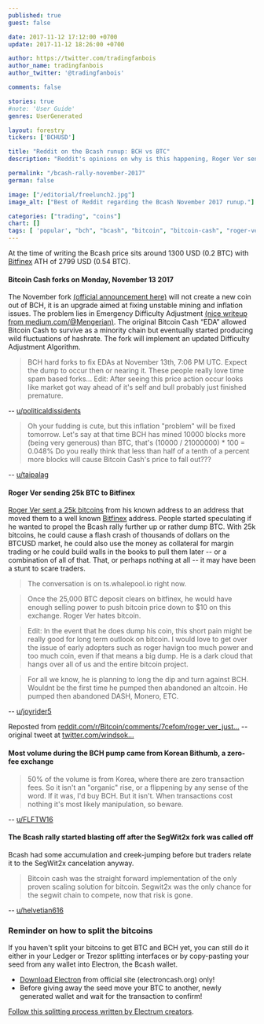 ```yaml
---
published: true
guest: false

date: 2017-11-12 17:12:00 +0700
update: 2017-11-12 18:26:00 +0700

author: https://twitter.com/tradingfanbois
author_name: tradingfanbois
author_twitter: '@tradingfanbois'

comments: false

stories: true
#note: 'User Guide'
genres: UserGenerated

layout: forestry
tickers: ['BCHUSD']

title: "Reddit on the Bcash runup: BCH vs BTC"
description: "Reddit's opinions on why is this happening, Roger Ver sending 25k BTC to Bitfinex, Korean zero-fee volume."

permalink: "/bcash-rally-november-2017"
german: false

image: ["/editorial/freelunch2.jpg"]
image_alt: ["Best of Reddit regarding the Bcash November 2017 runup."]

categories: ["trading", "coins"]
chart: []
tags: [ 'popular', "bch", "bcash", "bitcoin", "bitcoin-cash", "roger-ver", "jihan-wu"]
---
```


At the time of writing the Bcash price sits around 1300 USD (0.2 BTC) with [Bitfinex](https://www.bitfinex.com/?refcode=5egV78YtlC) ATH of 2799 USD (0.54 BTC).


#### Bitcoin Cash forks on Monday, November 13 2017

The November fork [(official announcement here)](https://www.bitcoinabc.org/november) will not create a new coin out of BCH, it is an upgrade aimed at fixing unstable mining and inflation issues. The problem lies in Emergency Difficulty Adjustment [(nice writeup from medium.com/@Mengerian)](https://medium.com/@Mengerian/bringing-stability-to-bitcoin-cash-difficulty-adjustments-eae8def0efa4). The original Bitcoin Cash “EDA” allowed Bitcoin Cash to survive as a minority chain but eventually started producing wild fluctuations of hashrate. The fork will implement an updated Difficulty Adjustment Algorithm.

> BCH hard forks to fix EDAs at November 13th, 7:06 PM UTC. Expect the dump to occur then or nearing it. These people really love time spam based forks... Edit: After seeing this price action occur looks like market got way ahead of it's self and bull probably just finished premature.

-- [u/politicaldissidents](https://www.reddit.com/r/BitcoinMarkets/comments/7cckz1/friendly_reminder_bch_has_a_50_increase_inflation/dpoz5xo/?utm_content=permalink&utm_medium=front&utm_source=reddit&utm_name=BitcoinMarkets)

> Oh your fudding is cute, but this inflation "problem" will be fixed tomorrow. Let's say at that time BCH has mined 10000 blocks more (being very generous) than BTC, that's (10000 / 21000000) * 100 = 0.048%
Do you really think that less than half of a tenth of a percent more blocks will cause Bitcoin Cash's price to fall out???

-- [u/taipalag](https://www.reddit.com/r/BitcoinMarkets/comments/7cckz1/friendly_reminder_bch_has_a_50_increase_inflation/dpp8fum/?utm_content=permalink&utm_medium=front&utm_source=reddit&utm_name=BitcoinMarkets)


#### Roger Ver sending 25k BTC to Bitfinex

[Roger Ver sent a 25k bitcoins](https://blockchair.com/bitcoin/address/16cou7Ht6WjTzuFyDBnht9hmvXytg6XdVT) from his known address to an address that moved them to a well known [Bitfinex](https://www.bitfinex.com/?refcode=5egV78YtlC) address. People started speculating if he wanted to propel the Bcash rally further up or rather dump BTC. With 25k bitcoins, he could cause a flash crash of thousands of dollars on the BTCUSD market, he could also use the money as collateral for margin trading or he could build walls in the books to pull them later -- or a combination of all of that. That, or perhaps nothing at all -- it may have been a stunt to scare traders.

> The conversation is on ts.whalepool.io right now.

> Once the 25,000 BTC deposit clears on bitfinex, he would have enough selling power to push bitcoin price down to $10 on this exchange. Roger Ver hates bitcoin.

> Edit: In the event that he does dump his coin, this short pain might be really good for long term outlook on bitcoin. I would love to get over the issue of early adopters such as roger havign too much power and too much coin, even if that means a big dump. He is a dark cloud that hangs over all of us and the entire bitcoin project.

> For all we know, he is planning to long the dip and turn against BCH. Wouldnt be the first time he pumped then abandoned an altcoin. He pumped then abandoned DASH, Monero, ETC.

-- [u/joyrider5](https://www.reddit.com/r/BitcoinMarkets/comments/7cd9yl/daily_discussion_sunday_november_12_2017/dpp9sb4/?utm_content=permalink&utm_medium=front&utm_source=reddit&utm_name=BitcoinMarkets)

Reposted from [reddit.com/r/Bitcoin/comments/7cefom/roger_ver_just...](https://www.reddit.com/r/Bitcoin/comments/7cefom/roger_ver_just_sent_25k_btc_to_bitfinex/) -- original tweet at [twitter.com/windsok...](https://twitter.com/windsok/status/929626408753627136)

#### Most volume during the BCH pump came from Korean Bithumb, a zero-fee exchange

> 50% of the volume is from Korea, where there are zero transaction fees. So it isn't an "organic" rise, or a flippening by any sense of the word. If it was, I'd buy BCH. But it isn't. When transactions cost nothing it's most likely manipulation, so beware.

-- [u/FLFTW16](https://www.reddit.com/r/BitcoinMarkets/comments/7bz7gp/what_is_fueling_the_current_bitcoin_cash_rally/dpnx221/?utm_content=permalink&utm_medium=front&utm_source=reddit&utm_name=BitcoinMarkets)

#### The Bcash rally started blasting off after the SegWit2x fork was called off

Bcash had some accumulation and creek-jumping before but traders relate it to the SegWit2x cancelation anyway.

> Bitcoin cash was the straight forward implementation of the only proven scaling solution for bitcoin. Segwit2x was the only chance for the segwit chain to compete, now that risk is gone.

-- [u/helvetian616](https://www.reddit.com/r/BitcoinMarkets/comments/7bz7gp/what_is_fueling_the_current_bitcoin_cash_rally/dplz7zc/?utm_content=permalink&utm_medium=front&utm_source=reddit&utm_name=BitcoinMarkets)

### Reminder on how to split the bitcoins

If you haven't split your bitcoins to get BTC and BCH yet, you can still do it either in your Ledger or Trezor splitting interfaces or by copy-pasting your seed from any wallet into Electron, the Bcash wallet.

* [Download Electron](https://electroncash.org/) from official site (electroncash.org) only!
* Before giving away the seed move your BTC to another, newly generated wallet and wait for the transaction to confirm!

[Follow this splitting process written by Electrum creators](https://electrum.org/bcc2.txt).
